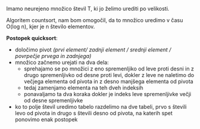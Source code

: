 Imamo neurejeno množico števil T, ki jo želimo urediti po velikosti.

Algoritem countsort, nam bom omogočil, da to množico uredimo v času O(log n), kjer je n število elementov.

**Postopek quicksort**:
- določimo pivot *(prvi element/ zadnji element / srednji element / povrpečje prvega in zadnjega)*
- množico začnemo urejati na dva dela:
    - sprehajamo se po množici z eno spremenljiko od leve proti desni in z drugo spremenljivko od desne proti levi, dokler z leve ne naletimo do večjega elementa od pivota in z desno manjšega elementa od pivota
    - tedaj zamenjamo elementa na teh dveh indeksih
    - ponavaljamo ta dva koraka dokler je indeks leve spremenljivke večji od desne spremenljivke
- ko to polje števil uredimo tabelo razdelimo na dve tabeli, prvo s števili levo od pivota in drugo s števili desno od pivota, na katerih spet ponovimo enak postopek